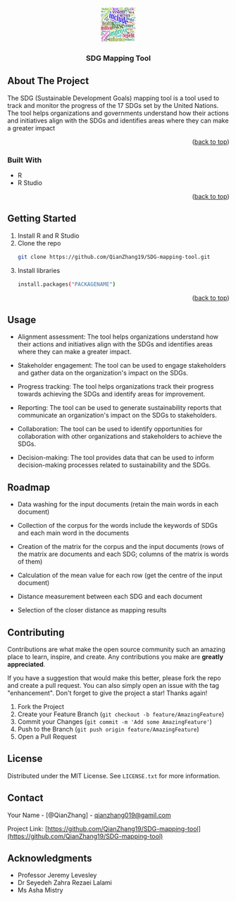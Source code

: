 <!-- PROJECT LOGO -->
<br />
<div align="center">
  <a href="https://github.com/QianZhang19/SDG-mapping-tool">
    <img src="pics/cloudword.png" alt="Logo" width="80" height="80">
  </a>

<h3 align="center">SDG Mapping Tool</h3>
</div>

## About The Project

The SDG (Sustainable Development Goals) mapping tool is a tool used to track and monitor the progress of the 17 SDGs set by the United Nations. The tool helps organizations and governments understand how their actions and initiatives align with the SDGs and identifies areas where they can make a greater impact

<p align="right">(<a href="#readme-top">back to top</a>)</p>

### Built With

* R
* R Studio

<p align="right">(<a href="#readme-top">back to top</a>)</p>

## Getting Started

1. Install R and R Studio
2. Clone the repo
   ```sh
   git clone https://github.com/QianZhang19/SDG-mapping-tool.git
   ```
3. Install libraries
   ```sh
   install.packages("PACKAGENAME")
   ```
<p align="right">(<a href="#readme-top">back to top</a>)</p>

## Usage
* Alignment assessment: The tool helps organizations understand how their actions and initiatives align with the SDGs and identifies areas where they can make a greater impact.

* Stakeholder engagement: The tool can be used to engage stakeholders and gather data on the organization's impact on the SDGs.

* Progress tracking: The tool helps organizations track their progress towards achieving the SDGs and identify areas for improvement.

* Reporting: The tool can be used to generate sustainability reports that communicate an organization's impact on the SDGs to stakeholders.

* Collaboration: The tool can be used to identify opportunities for collaboration with other organizations and stakeholders to achieve the SDGs.

* Decision-making: The tool provides data that can be used to inform decision-making processes related to sustainability and the SDGs.

## Roadmap

- Data washing for the input documents (retain the main words in each document)
  
- Collection of the corpus for the words include the keywords of SDGs and each main word in the documents
  
- Creation of the matrix for the corpus and the input documents (rows of the matrix are documents and each SDG; columns of the matrix is words of them)
  
- Calculation of the mean value for each row (get the centre of the input document)
  
- Distance measurement between each SDG and each document
  
- Selection of the closer distance as mapping results

## Contributing

Contributions are what make the open source community such an amazing place to learn, inspire, and create. Any contributions you make are **greatly appreciated**.

If you have a suggestion that would make this better, please fork the repo and create a pull request. You can also simply open an issue with the tag "enhancement".
Don't forget to give the project a star! Thanks again!

1. Fork the Project
2. Create your Feature Branch (`git checkout -b feature/AmazingFeature`)
3. Commit your Changes (`git commit -m 'Add some AmazingFeature'`)
4. Push to the Branch (`git push origin feature/AmazingFeature`)
5. Open a Pull Request

## License

Distributed under the MIT License. See `LICENSE.txt` for more information.

## Contact

Your Name - [@QianZhang] - qianzhang019@gamil.com

Project Link: [https://github.com/QianZhang19/SDG-mapping-tool](https://github.com/QianZhang19/SDG-mapping-tool)

## Acknowledgments

* Professor Jeremy Levesley
* Dr Seyedeh Zahra Rezaei Lalami	
* Ms Asha Mistry
